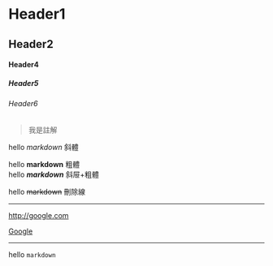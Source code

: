 # Header1
## Header2

#### Header4
##### Header5
###### Header6 

>我是註解

hello *markdown*  斜體

hello **markdown** 粗體  
hello ***markdown*** 斜屉+粗體

hello ~~markdown~~  刪除線  

---

<http://google.com>

[Google](http://google.com)

---

hello `markdown`